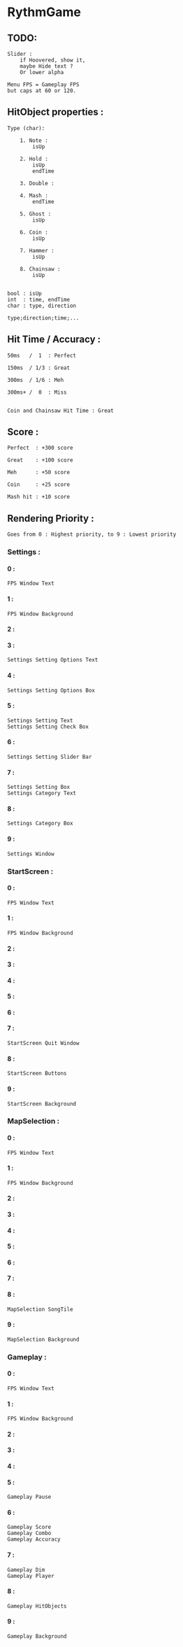 # RythmGame


## TODO:
	Slider :
		if Hoovered, show it,
		maybe Hide text ?
		Or lower alpha

	Menu FPS = Gameplay FPS
	but caps at 60 or 120.

## HitObject properties :

	Type (char):

		1. Note :
			isUp

		2. Hold :
			isUp
			endTime

		3. Double :

		4. Mash :
			endTime

		5. Ghost :
			isUp

		6. Coin :
			isUp

		7. Hammer :
			isUp

		8. Chainsaw :
			isUp


	bool : isUp
	int  : time, endTime
	char : type, direction

	type;direction;time;...



## Hit Time / Accuracy :

	50ms   /  1  : Perfect

	150ms  / 1/3 : Great

	300ms  / 1/6 : Meh

	300ms+ /  0  : Miss


	Coin and Chainsaw Hit Time : Great



## Score :

	Perfect  : +300 score

	Great    : +100 score

	Meh      : +50 score

	Coin     : +25 score

	Mash hit : +10 score



## Rendering Priority :

	Goes from 0 : Highest priority, to 9 : Lowest priority


### Settings :


#### 0 :

	FPS Window Text

#### 1 :

	FPS Window Background

#### 2 :

#### 3 :

	Settings Setting Options Text

#### 4 :

	Settings Setting Options Box

#### 5 :

	Settings Setting Text
	Settings Setting Check Box

#### 6 :

	Settings Setting Slider Bar

#### 7 :

	Settings Setting Box
	Settings Category Text

#### 8 :

	Settings Category Box

#### 9 :

	Settings Window



### StartScreen :


#### 0 :

	FPS Window Text

#### 1 :

	FPS Window Background

#### 2 :

#### 3 :

#### 4 :

#### 5 :

#### 6 :

#### 7 :

	StartScreen Quit Window

#### 8 :

	StartScreen Buttons

#### 9 :

	StartScreen Background



### MapSelection :


#### 0 :

	FPS Window Text

#### 1 :

	FPS Window Background

#### 2 :

#### 3 :

#### 4 :

#### 5 :

#### 6 :

#### 7 :

#### 8 :

	MapSelection SongTile

#### 9 :

	MapSelection Background



### Gameplay :


#### 0 :

	FPS Window Text

#### 1 :

	FPS Window Background

#### 2 :

#### 3 :

#### 4 :

#### 5 :

	Gameplay Pause

#### 6 :

	Gameplay Score
	Gameplay Combo
	Gameplay Accuracy

#### 7 :

	Gameplay Dim
	Gameplay Player

#### 8 :

	Gameplay HitObjects

#### 9 :

	Gameplay Background


